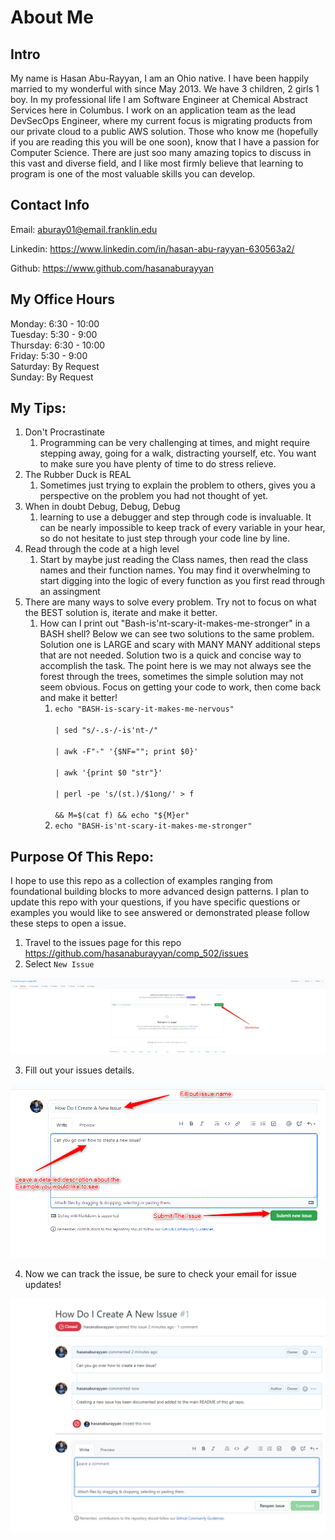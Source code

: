 # About Me

## Intro
My name is Hasan Abu-Rayyan, I am an Ohio native. I have been happily married to my wonderful with since May 2013. We have 3 children, 2 girls 1 boy. In my professional life I am Software Engineer at Chemical Abstract Services
here in Columbus. I work on an application team as the lead DevSecOps Engineer, where my current focus is migrating products from our private cloud to a public AWS solution. Those who know me (hopefully if you are reading this you will be one soon), know that
I have a passion for Computer Science. There are just soo many amazing topics to discuss in this vast and diverse field, and I like most firmly believe that learning to program is one of the most valuable skills you can develop.

## Contact Info
Email: aburay01@email.franklin.edu

Linkedin: https://www.linkedin.com/in/hasan-abu-rayyan-630563a2/

Github: https://www.github.com/hasanaburayyan

## My Office Hours
Monday: 6:30 - 10:00  
Tuesday: 5:30 - 9:00  
Thursday: 6:30 - 10:00  
Friday: 5:30 - 9:00  
Saturday: By Request  
Sunday: By Request

## My Tips:
1. Don't Procrastinate
    1. Programming can be very challenging at times, and might require stepping away, going for a walk, distracting yourself, etc. You want to make sure you have plenty of time to do stress relieve.
2. The Rubber Duck is REAL
    1. Sometimes just trying to explain the problem to others, gives you a perspective on the problem you had not thought of yet.
3. When in doubt Debug, Debug, Debug
    1. learning to use a debugger and step through code is invaluable. It can be nearly impossible to keep track of every variable in your hear, so do not hesitate to just step through your code line by line.
4. Read through the code at a high level
    1. Start by maybe just reading the Class names, then read the class names and their function names. You may find it overwhelming to start digging into the logic of every function as you first read through an assingment
5. There are many ways to solve every problem. Try not to focus on what the BEST solution is, iterate and make it better.
    1. How can I print out "Bash-is'nt-scary-it-makes-me-stronger" in a BASH shell? Below we can see two solutions to the same problem. Solution one is LARGE and scary with MANY MANY additional steps that are not needed. Solution two is a quick
       and concise way to accomplish the task. The point here is we may not always see the forest through the trees, sometimes the simple solution may not seem obvious. Focus on getting your code to work, then come back and make it better!
        1. <code>echo "BASH-is-scary-it-makes-me-nervous" \
           | sed "s/-.s-/-is'nt-/" \
           | awk -F"-" '{\$NF=""; print \$0}' \
           | awk '{print \$0 "str"}' \
           | perl -pe 's/(st.)/\$1ong/' > f \
           && M=\$(cat f) && echo "\${M}er"</code>
        2. <code>echo "BASH-is'nt-scary-it-makes-me-stronger"</code>
    

## Purpose Of This Repo:
I hope to use this repo as a collection of examples ranging from foundational building blocks to more advanced design patterns. I plan to update this repo with your questions, if you have specific questions or examples you would like to see answered or demonstrated please
follow these steps to open a issue. 
1. Travel to the issues page for this repo https://github.com/hasanaburayyan/comp_502/issues
2. Select `New Issue`

![New Issue](resources/create-new-issue.png)

3. Fill out your issues details.

![Issue Details](resources/Fill-out-issue.png)

4. Now we can track the issue, be sure to check your email for issue updates!

![Issue Closed](resources/issue-closed.png)